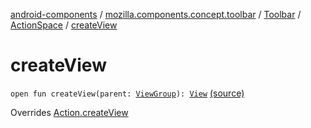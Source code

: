 [android-components](../../../index.md) / [mozilla.components.concept.toolbar](../../index.md) / [Toolbar](../index.md) / [ActionSpace](index.md) / [createView](./create-view.md)

# createView

`open fun createView(parent: `[`ViewGroup`](https://developer.android.com/reference/android/view/ViewGroup.html)`): `[`View`](https://developer.android.com/reference/android/view/View.html) [(source)](https://github.com/mozilla-mobile/android-components/blob/master/components/concept/toolbar/src/main/java/mozilla/components/concept/toolbar/Toolbar.kt#L306)

Overrides [Action.createView](../-action/create-view.md)

